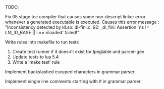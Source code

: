 TODO: 

Fix 05 stage tcc compiler that causes some non-descript linker error whenever a
generated executable is executed. Causes this error message : "Inconsistency
detected by ld.so: dl-fini.c: 92: _dl_fini: Assertion `ns != LM_ID_BASE || i ==
nloaded' failed!"

Write rules into makefile to run tests
1. Create test runner if it doesn't exist for lpeglable and parser-gen 
2. Update tests to lua 5.4 
3. Write a 'make test' rule

Implement backslashed escaped characters in grammar parser

Implement single line comments starting with # in grammar parser


